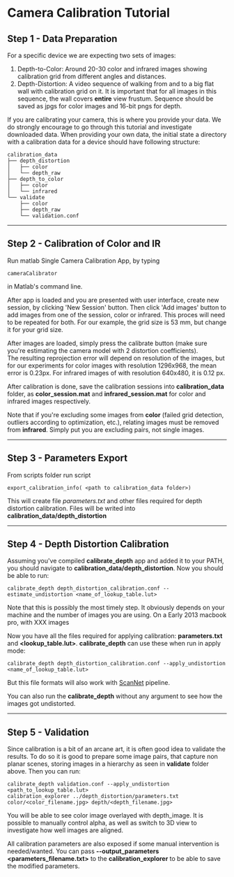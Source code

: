 Camera Calibration Tutorial
============================================

## Step 1 - Data Preparation

For a specific device we are expecting two sets of images:
1. Depth-to-Color: Around 20-30 color and infrared images showing calibration grid 
from different angles and distances. 
2. Depth-Distortion: A video sequence of walking from and to a big flat wall with
calibration grid on it. It is important that for all images in this sequence,
the wall covers __entire__ view frustum. Sequence should be saved as jpgs for color
images and 16-bit pngs for depth.

If you are calibrating your camera, this is where you provide your data. We do 
strongly encourage to go through this tutorial and investigate downloaded data.
When providing your own data, the initial state a directory with a calibration
data for a device should have following structure:
~~~~~~~~
calibration_data
├── depth_distortion
│   ├── color
│   └── depth_raw   
├── depth_to_color
│   ├── color
│   └── infrared
└── validate
    ├── color
    ├── depth_raw
    └── validation.conf
~~~~~~~~

-----------

## Step 2 - Calibration of Color and IR
Run matlab Single Camera Calibration App, by typing 
~~~~~~~~
cameraCalibrator
~~~~~~~~
in Matlab's command line.

After app is loaded and you are presented with user interface, create new 
session, by clicking 'New Session' button. Then click 'Add images' button to 
add images from one of the session, color or infrared. This proces will need to 
be repeated for both. For our example, the grid size is 53 mm, but change it
for your grid size.

After images are loaded, simply press the calibrate button (make sure you're
estimating the camera model with 2 distortion coefficients).  
The resulting reprojection error will depend on resolution of the images, but 
for our experiments for color images with resolution 1296x968, the mean error is
0.23px. For infrared images of with resolution 640x480, it is 0.12 px.

After calibration is done, save the calibration sessions into 
__calibration_data__ folder, as __color_session.mat__ and 
__infrared_session.mat__ for color and infrared images respectively.

Note that if you're excluding some images from __color__ (failed grid detection, 
outliers according to optimization, etc.), relating images must be removed from
__infrared__. Simply put you are excluding pairs, not single images.

-----------

## Step 3 - Parameters Export
From scripts folder run script 
~~~~~~~~
export_calibration_info( <path to calibration_data folder>)
~~~~~~~~
This will create file _parameters.txt_ and other files required for depth 
distortion calibration. Files will be writed into __calibration_data/depth_distortion__ 

-----------

## Step 4 - Depth Distortion Calibration
Assuming you've compiled __calibrate_depth__ app and added it to your PATH, 
you should navigate to __calibration_data/depth_distortion__. Now you should be
able to run: 
~~~~~~~~
calibrate_depth depth_distortion_calibration.conf --estimate_undistortion <name_of_lookup_table.lut>
~~~~~~~~
Note that this is possibly the most timely step. It obviously depends on your machine
and the number of images you are using. On a Early 2013 macbook pro, with XXX images 

Now you have all the files required for applying calibration: __parameters.txt__ and
__<lookup_table.lut>__. __calibrate_depth__ can use these when run in apply mode:
~~~~~~~~
calibrate_depth depth_distortion_calibration.conf --apply_undistortion <name_of_lookup_table.lut>
~~~~~~~~
But this file formats will also work with [ScanNet](http://link) pipeline.

You can also run the __calibrate_depth__ without any argument to see how the
images got undistorted.

-----------

## Step 5 - Validation
Since calibration is a bit of an arcane art, it is often good idea to validate
the results. To do so it is good to prepare some image pairs, that capture
non planar scenes, storing images in a hierarchy as seen in __validate__ folder above.
Then you can run:
~~~~~~~~
calibrate_depth validation.conf --apply_undistortion <path_to_lookup_table.lut>
calibration_explorer ../depth_distortion/parameters.txt color/<color_filename.jpg> depth/<depth_filename.jpg>
~~~~~~~~
You will be able to see color image overlayed with depth_image. It is possible
to manually control alpha, as well as switch to 3D view to investigate how 
well images are aligned.

All calibration parameters are also exposed if some manual intervention is needed/wanted.
You can pass __--output_parameters <parameters_filename.txt>__ to the 
__calibration_explorer__ to be able to save the modified parameters.

